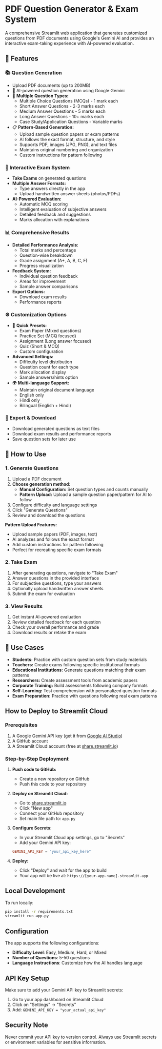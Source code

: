 # PDF Question Generator & Exam System

A comprehensive Streamlit web application that generates customized questions from PDF documents using Google's Gemini AI and provides an interactive exam-taking experience with AI-powered evaluation.

## 🌟 Features

### 📚 Question Generation
- Upload PDF documents (up to 200MB)
- 🤖 AI-powered question generation using Google Gemini
- 📝 **Multiple Question Types:**
  - Multiple Choice Questions (MCQs) - 1 mark each
  - Short Answer Questions - 2-3 marks each
  - Medium Answer Questions - 5 marks each
  - Long Answer Questions - 10+ marks each
  - Case Study/Application Questions - Variable marks
- 📋 **Pattern-Based Generation:**
  - Upload sample question papers or exam patterns
  - AI follows the exact format, structure, and style
  - Supports PDF, images (JPG, PNG), and text files
  - Maintains original numbering and organization
  - Custom instructions for pattern following

### 🎯 Interactive Exam System
- **Take Exams** on generated questions
- **Multiple Answer Formats:**
  - Type answers directly in the app
  - Upload handwritten answer sheets (photos/PDFs)
- **AI-Powered Evaluation:**
  - Automatic MCQ scoring
  - Intelligent evaluation of subjective answers
  - Detailed feedback and suggestions
  - Marks allocation with explanations

### 📊 Comprehensive Results
- **Detailed Performance Analysis:**
  - Total marks and percentage
  - Question-wise breakdown
  - Grade assignment (A+, A, B, C, F)
  - Progress visualization
- **Feedback System:**
  - Individual question feedback
  - Areas for improvement
  - Sample answer comparisons
- **Export Options:**
  - Download exam results
  - Performance reports

### ⚙️ Customization Options
- 🎯 **Quick Presets:**
  - Exam Paper (Mixed questions)
  - Practice Set (MCQ focused)
  - Assignment (Long answer focused)
  - Quiz (Short & MCQ)
  - Custom configuration
- **Advanced Settings:**
  - Difficulty level distribution
  - Question count for each type
  - Mark allocation display
  - Sample answers/hints option
- 🌍 **Multi-language Support:**
  - Maintain original document language
  - English only
  - Hindi only
  - Bilingual (English + Hindi)

### 💾 Export & Download
- Download generated questions as text files
- Download exam results and performance reports
- Save question sets for later use

## 🚀 How to Use

### 1. Generate Questions
1. Upload a PDF document
2. **Choose generation method:**
   - **Manual Configuration:** Set question types and counts manually
   - **Pattern Upload:** Upload a sample question paper/pattern for AI to follow
3. Configure difficulty and language settings
4. Click "Generate Questions"
5. Review and download the questions

**Pattern Upload Features:**
- Upload sample papers (PDF, images, text)
- AI analyzes and follows the exact format
- Add custom instructions for pattern following
- Perfect for recreating specific exam formats

### 2. Take Exam
1. After generating questions, navigate to "Take Exam"
2. Answer questions in the provided interface
3. For subjective questions, type your answers
4. Optionally upload handwritten answer sheets
5. Submit the exam for evaluation

### 3. View Results
1. Get instant AI-powered evaluation
2. Review detailed feedback for each question
3. Check your overall performance and grade
4. Download results or retake the exam

## 🎯 Use Cases

- **Students:** Practice with custom question sets from study materials
- **Teachers:** Create exams following specific institutional formats
- **Educational Institutions:** Generate questions matching their exam patterns
- **Researchers:** Create assessment tools from academic papers
- **Corporate Training:** Build assessments following company formats
- **Self-Learning:** Test comprehension with personalized question formats
- **Exam Preparation:** Practice with questions following real exam patterns

## How to Deploy to Streamlit Cloud

### Prerequisites
1. A Google Gemini API key (get it from [Google AI Studio](https://makersuite.google.com/app/apikey))
2. A GitHub account
3. A Streamlit Cloud account (free at [share.streamlit.io](https://share.streamlit.io))

### Step-by-Step Deployment

1. **Push code to GitHub:**
   - Create a new repository on GitHub
   - Push this code to your repository

2. **Deploy on Streamlit Cloud:**
   - Go to [share.streamlit.io](https://share.streamlit.io)
   - Click "New app"
   - Connect your GitHub repository
   - Set main file path to: `app.py`

3. **Configure Secrets:**
   - In your Streamlit Cloud app settings, go to "Secrets"
   - Add your Gemini API key:
   ```toml
   GEMINI_API_KEY = "your_api_key_here"
   ```

4. **Deploy:**
   - Click "Deploy" and wait for the app to build
   - Your app will be live at: `https://[your-app-name].streamlit.app`

## Local Development

To run locally:

```bash
pip install -r requirements.txt
streamlit run app.py
```

## Configuration

The app supports the following configurations:
- **Difficulty Level**: Easy, Medium, Hard, or Mixed
- **Number of Questions**: 5-50 questions
- **Language Instructions**: Customize how the AI handles language

## API Key Setup

Make sure to add your Gemini API key to Streamlit secrets:
1. Go to your app dashboard on Streamlit Cloud
2. Click on "Settings" → "Secrets"
3. Add: `GEMINI_API_KEY = "your_actual_api_key"`

## Security Note

Never commit your API key to version control. Always use Streamlit secrets or environment variables for sensitive information.
